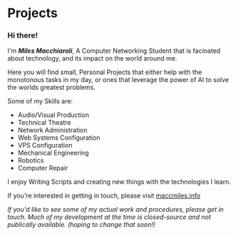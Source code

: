 # Projects
### Hi there!

I'm _**Miles Macchiaroli**_, A Computer Networking Student that is facinated about technology, and its impact on the world around me. 

Here you will find small, Personal Projects that either help with the monotonous tasks in my day, or ones that leverage the power of AI to solve the worlds greatest problems.

Some of my Skills are:
* Audio/Visual Production
* Technical Theatre
* Network Administration
* Web Systems Configuration
* VPS Configuration
* Mechanical Engineering
* Robotics
* Computer Repair

I enjoy Writing Scripts and creating new things with the technologies I learn. 

If you're interested in getting in touch, please visit [maccmiles.info](https://www.maccmiles.info)


_If you'd like to see some of my actual work and procedures, please get in touch. Much of my development at the time is closed-source and not publically available. (hoping to change that soon!)_
